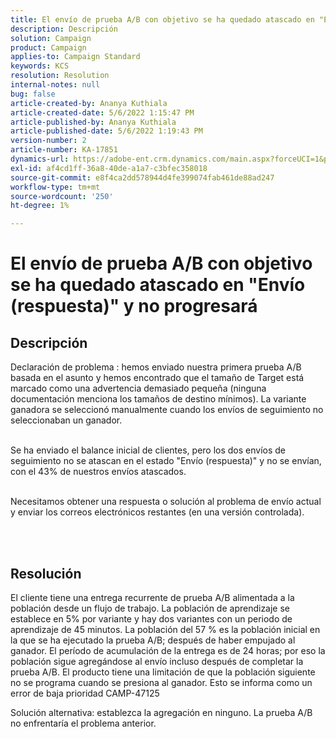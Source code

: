 ```yaml
---
title: El envío de prueba A/B con objetivo se ha quedado atascado en "Envío (respuesta)" y no progresará
description: Descripción
solution: Campaign
product: Campaign
applies-to: Campaign Standard
keywords: KCS
resolution: Resolution
internal-notes: null
bug: false
article-created-by: Ananya Kuthiala
article-created-date: 5/6/2022 1:15:47 PM
article-published-by: Ananya Kuthiala
article-published-date: 5/6/2022 1:19:43 PM
version-number: 2
article-number: KA-17851
dynamics-url: https://adobe-ent.crm.dynamics.com/main.aspx?forceUCI=1&pagetype=entityrecord&etn=knowledgearticle&id=ff3f8d9f-3ecd-ec11-a7b5-0022480b639b
exl-id: af4cd1ff-36a8-40de-a1a7-c3bfec358018
source-git-commit: e8f4ca2dd578944d4fe399074fab461de88ad247
workflow-type: tm+mt
source-wordcount: '250'
ht-degree: 1%

---
```


# El envío de prueba A/B con objetivo se ha quedado atascado en &quot;Envío (respuesta)&quot; y no progresará

## Descripción

Declaración de problema : hemos enviado nuestra primera prueba A/B basada en el asunto y hemos encontrado que el tamaño de Target está marcado como una advertencia demasiado pequeña (ninguna documentación menciona los tamaños de destino mínimos). La variante ganadora se seleccionó manualmente cuando los envíos de seguimiento no seleccionaban un ganador.

<br>Se ha enviado el balance inicial de clientes, pero los dos envíos de seguimiento no se atascan en el estado &quot;Envío (respuesta)&quot; y no se envían, con el 43% de nuestros envíos atascados.

<br>Necesitamos obtener una respuesta o solución al problema de envío actual y enviar los correos electrónicos restantes (en una versión controlada).

<br> 

## Resolución


El cliente tiene una entrega recurrente de prueba A/B alimentada a la población desde un flujo de trabajo. La población de aprendizaje se establece en 5% por variante y hay dos variantes con un periodo de aprendizaje de 45 minutos. La población del 57 % es la población inicial en la que se ha ejecutado la prueba A/B; después de haber empujado al ganador. El período de acumulación de la entrega es de 24 horas; por eso la población sigue agregándose al envío incluso después de completar la prueba A/B. El producto tiene una limitación de que la población siguiente no se programa cuando se presiona al ganador. Esto se informa como un error de baja prioridad CAMP-47125

Solución alternativa: establezca la agregación en ninguno. La prueba A/B no enfrentaría el problema anterior.
